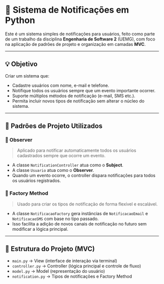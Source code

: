 # 🔔 Sistema de Notificações em Python

Este é um sistema simples de notificações para usuários, feito como parte de um trabalho da disciplina **Engenharia de Software 2** (UEMG), com foco na aplicação de padrões de projeto e organização em camadas **MVC**.

---

## 💡 Objetivo

Criar um sistema que:

- Cadastre usuários com nome, e-mail e telefone.
- Notifique todos os usuários sempre que um evento importante ocorrer.
- Suporte múltiplos métodos de notificação (e-mail, SMS etc.).
- Permita incluir novos tipos de notificação sem alterar o núcleo do sistema.

---

## 🧠 Padrões de Projeto Utilizados

### 📌 Observer
> Aplicado para notificar automaticamente todos os usuários cadastrados sempre que ocorre um evento.

- A classe `NotificationController` atua como o **Subject**.
- A classe `Usuario` atua como o **Observer**.
- Quando um evento ocorre, o controller dispara notificações para todos os usuários registrados.

### 📌 Factory Method
> Usado para criar os tipos de notificação de forma flexível e escalável.

- A classe `NotificacaoFactory` gera instâncias de `NotificacaoEmail` e `NotificacaoSMS` com base no tipo passado.
- Isso facilita a adição de novos canais de notificação no futuro sem modificar a lógica principal.

---

## 📐 Estrutura do Projeto (MVC)

- `main.py` → View (interface de interação via terminal)
- `controller.py` → Controller (lógica principal e controle de fluxo)
- `model.py` → Model (representação do usuário)
- `notification.py` → Tipos de notificações e Factory Method
